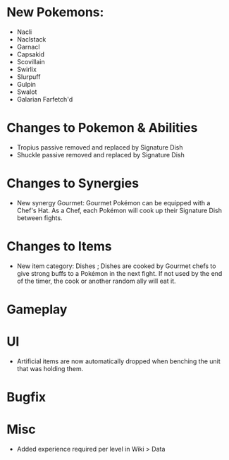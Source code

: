 # New Pokemons:

- Nacli
- Naclstack
- Garnacl
- Capsakid
- Scovillain
- Swirlix
- Slurpuff
- Gulpin
- Swalot
- Galarian Farfetch'd

# Changes to Pokemon & Abilities

- Tropius passive removed and replaced by Signature Dish
- Shuckle passive removed and replaced by Signature Dish

# Changes to Synergies

- New synergy Gourmet: Gourmet Pokémon can be equipped with a Chef's Hat. As a Chef, each Pokémon will cook up their Signature Dish between fights.

# Changes to Items

- New item category: Dishes ; Dishes are cooked by Gourmet chefs to give strong buffs to a Pokémon in the next fight. If not used by the end of the timer, the cook or another random ally will eat it.

# Gameplay

# UI

- Artificial items are now automatically dropped when benching the unit that was holding them.

# Bugfix

# Misc

- Added experience required per level in Wiki > Data
